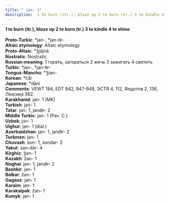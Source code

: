 ```yaml
---
title: " jan- 1"
description:  1 to burn (itr.), blaze up 2 to burn (tr.) 3 to kindle 4 to shine
---
```

<p data-pagefind-weight="0.5">
<strong> 1 to burn (itr.), blaze up 2 to burn (tr.) 3 to kindle 4 to shine</strong><br><br>
<strong>Proto-Turkic</strong>:  *jan-, *jan-tɨr-<br>
<strong>Altaic etymology</strong>:  Altaic etymology<br>
<strong> Proto-Altaic</strong>:  *ǯi̯àjnà<br>
<strong>Nostratic</strong>:  Nostratic<br>
<strong>Russian meaning</strong>:  1 гореть, загораться 2 жечь 3 зажигать 4 светить<br>
<strong>Turkic</strong>:  *jan-, *jan-tɨr-<br>
<strong>Tungus-Manchu</strong>:  *ǯian-<br>
<strong>Korean</strong>:  *čắi<br>
<strong>Japanese</strong>:  *dànì<br>
<strong>Comments</strong>:  VEWT 184, EDT 942, 947-948, ЭСТЯ 4, 112, Федотов 2, 136, Лексика 362.<br>
<strong>Karakhanid</strong>:  jan- 1 (MK)<br>
<strong>Turkish</strong>:  jan- 1<br>
<strong>Tatar</strong>:  jan- 1, jandɨr- 2<br>
<strong>Middle Turkic</strong>:  jan- 1 (Pav. C.)<br>
<strong>Uzbek</strong>:  jɔn- 1<br>
<strong>Uighur</strong>:  jan- 1 (dial.)<br>
<strong>Azerbaidzhan</strong>:  jan- 1, jandɨr- 2<br>
<strong>Turkmen</strong>:  jan- 1<br>
<strong>Chuvash</strong>:  śon- 1, śondar- 2<br>
<strong>Yakut</strong>:  san-dār- 4<br>
<strong>Kirghiz</strong>:  ǯan- 1<br>
<strong>Kazakh</strong>:  žan- 1<br>
<strong>Noghai</strong>:  jan- 1, jandɨr- 2<br>
<strong>Bashkir</strong>:  jan- 1<br>
<strong>Balkar</strong>:  žan- 1<br>
<strong>Gagauz</strong>:  jan- 1<br>
<strong>Karaim</strong>:  jan- 1<br>
<strong>Karakalpak</strong>:  žan- 1<br>
<strong>Kumyk</strong>:  jan- 1<br>

</p>
